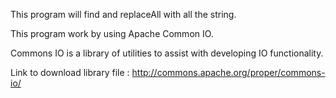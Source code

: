 This program will find and replaceAll with all the string.

This program work by using Apache Common IO.

Commons IO is a library of utilities to assist with developing IO functionality.

Link to download library file : 
http://commons.apache.org/proper/commons-io/
